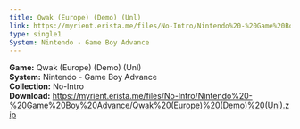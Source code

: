 ```yaml
---
title: Qwak (Europe) (Demo) (Unl)
link: https://myrient.erista.me/files/No-Intro/Nintendo%20-%20Game%20Boy%20Advance/Qwak%20(Europe)%20(Demo)%20(Unl).zip
type: single1
System: Nintendo - Game Boy Advance
---
```

<b>Game:</b> Qwak (Europe) (Demo) (Unl)<br>
<b>System:</b> Nintendo - Game Boy Advance<br>
<b>Collection:</b> No-Intro<br>
<b>Download:</b> https://myrient.erista.me/files/No-Intro/Nintendo%20-%20Game%20Boy%20Advance/Qwak%20(Europe)%20(Demo)%20(Unl).zip